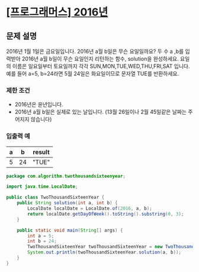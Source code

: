 # [\[프로그래머스\] 2016년](https://programmers.co.kr/learn/courses/30/lessons/12901)

## 문제 설명
2016년 1월 1일은 금요일입니다. 2016년 a월 b일은 무슨 요일일까요? 두 수 a ,b를 입력받아 2016년 a월 b일이 무슨 요일인지 리턴하는 함수, solution을 완성하세요. 요일의 이름은 일요일부터 토요일까지 각각 SUN,MON,TUE,WED,THU,FRI,SAT
입니다. 예를 들어 a=5, b=24라면 5월 24일은 화요일이므로 문자열 TUE를 반환하세요.

### 제한 조건
- 2016년은 윤년입니다.
- 2016년 a월 b일은 실제로 있는 날입니다. (13월 26일이나 2월 45일같은 날짜는 주어지지 않습니다)

### 입출력 예
| a | b | result |
| :---: | :---: | :---: |
| 5 | 24 | "TUE" |

```java
package com.algorithm.twothousandsixteenyear;

import java.time.LocalDate;

public class TwoThousandSixteenYear {
	public String solution(int a, int b) {
		LocalDate localDate = LocalDate.of(2016, a, b);
		return localDate.getDayOfWeek().toString().substring(0, 3);
	}

	public static void main(String[] args) {
		int a = 5;
		int b = 24;
		TwoThousandSixteenYear twoThousandSixteenYear = new TwoThousandSixteenYear();
		System.out.println(twoThousandSixteenYear.solution(a, b));
	}
}
```